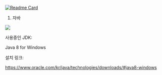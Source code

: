 [![Readme Card](https://github-readme-stats.vercel.app/api/pin/?username=weonjinho&repo=JavaTutorial)](https://github.com/weonjinho/JavaTutorial)

1. 자바   

![](https://img.shields.io/badge/Java-007396?style=for-the-badge&logo=OpenJDK&logoColor=white")

사용중인 JDK:

Java 8 for Windows

설치 링크:

https://www.oracle.com/kr/java/technologies/downloads/#java8-windows




    
